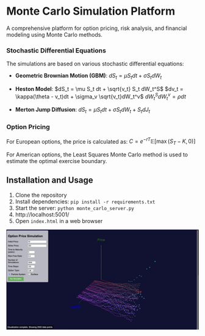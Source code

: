 # Monte Carlo Simulation Platform

A comprehensive platform for option pricing, risk analysis, and financial modeling using Monte Carlo methods.

### Stochastic Differential Equations
The simulations are based on various stochastic differential equations:

- **Geometric Brownian Motion (GBM)**:
  $dS_t = \mu S_t dt + \sigma S_t dW_t$

- **Heston Model**:
  $dS_t = \mu S_t dt + \sqrt{v_t} S_t dW_t^S$
  $dv_t = \kappa(\theta - v_t)dt + \sigma_v \sqrt{v_t}dW_t^v$
  $dW_t^S dW_t^v = \rho dt$

- **Merton Jump Diffusion**:
  $dS_t = \mu S_t dt + \sigma S_t dW_t + S_t dJ_t$

### Option Pricing
For European options, the price is calculated as:
$C = e^{-rT} \mathbb{E}[\max(S_T - K, 0)]$

For American options, the Least Squares Monte Carlo method is used to estimate the optimal exercise boundary.

## Installation and Usage

1. Clone the repository
2. Install dependencies: `pip install -r requirements.txt`
3. Start the server: `python monte_carlo_server.py`
4. http://localhost:5001/
5. Open `index.html` in a web browser

![Option Price Simulation](images/cover.png)
